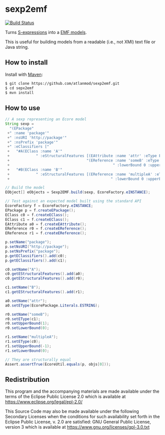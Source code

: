# sexp2emf

[![Build Status](https://travis-ci.org/atlanmod/sexp2emf.svg?branch=master)](https://travis-ci.org/atlanmod/sexp2emf)

Turns [S-expressions](https://en.wikipedia.org/wiki/S-expression) into a [EMF
models](http://www.eclipse.org/modeling/emf/).

This is useful for building models from a readable (i.e., not XMI) text file or
Java string.

## How to install
Install with [Maven](https://maven.apache.org/):

```sh
$ git clone https://github.com/atlanmod/sexp2emf.git
$ cd sepx2emf
$ mvn install
```

## How to use

```java
// A sexp representing an Ecore model
String sexp =
  "(EPackage"
 +" :name 'package'"
 +" :nsURI 'http://package'"
 +" :nsPrefix 'package'"
 +" :eClassifiers ["
 +   "#A(EClass :name 'A'"
 +            " :eStructuralFeatures [(EAttribute :name 'attr' :eType EString)"
 +                                   "(EReference :name 'someB' :eType @B"
 +                                               " :lowerBound 0 :upperBound 1)])"
 +   "#B(EClass :name 'B'"
 +            " :eStructuralFeatures [(EReference :name 'multipleA' :eType @A"
 +                                              " :lowerBound 0 :upperBound -1)])])";

// Build the model
EObject[] eObjects = Sexp2EMF.build(sexp, EcoreFactory.eINSTANCE);

// Test against an expected model built using the standard API
EcoreFactory f = EcoreFactory.eINSTANCE;
EPackage p = f.createEPackage();
EClass c0 = f.createEClass();
EClass c1 = f.createEClass();
EAttribute a0 = f.createEAttribute();
EReference r0 = f.createEReference();
EReference r1 = f.createEReference();

p.setName("package");
p.setNsURI("http://package");
p.setNsPrefix("package");
p.getEClassifiers().add(c0);
p.getEClassifiers().add(c1);

c0.setName("A");
c0.getEStructuralFeatures().add(a0);
c0.getEStructuralFeatures().add(r0);

c1.setName("B");
c1.getEStructuralFeatures().add(r1);

a0.setName("attr");
a0.setEType(EcorePackage.Literals.ESTRING);

r0.setName("someB");
r0.setEType(c1);
r0.setUpperBound(1);
r0.setLowerBound(0);

r1.setName("multipleA");
r1.setEType(c0);
r1.setUpperBound(-1);
r1.setLowerBound(0);

// They are structurally equal
Assert.assertTrue(EcoreUtil.equals(p, objs[0]));
```

## Redistribution

This program and the accompanying materials are made available under the terms
of the Eclipse Public License 2.0 which is available at
https://www.eclipse.org/legal/epl-2.0/

This Source Code may also be made available under the following Secondary
Licenses when the conditions for such availability set forth in the Eclipse
Public License, v. 2.0 are satisfied: GNU General Public License, version 3
which is available at https://www.gnu.org/licenses/gpl-3.0.txt

